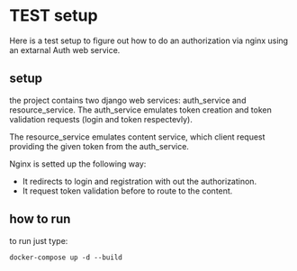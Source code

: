 # TEST setup

Here is a test setup to figure out how to do an authorization via nginx using an extarnal Auth web service.

## setup  

the project contains two django web services: auth_service and resource_service.
The auth_service emulates token creation and token validation requests (login and token respectevly).

The resource_service emulates content service, which client request providing the given token from the auth_service.

Nginx is setted up the following way:

- It redirects to login and registration with out the authorizatinon.
- It request token validation before to route to the content.

## how to run

to run just type:

    docker-compose up -d --build